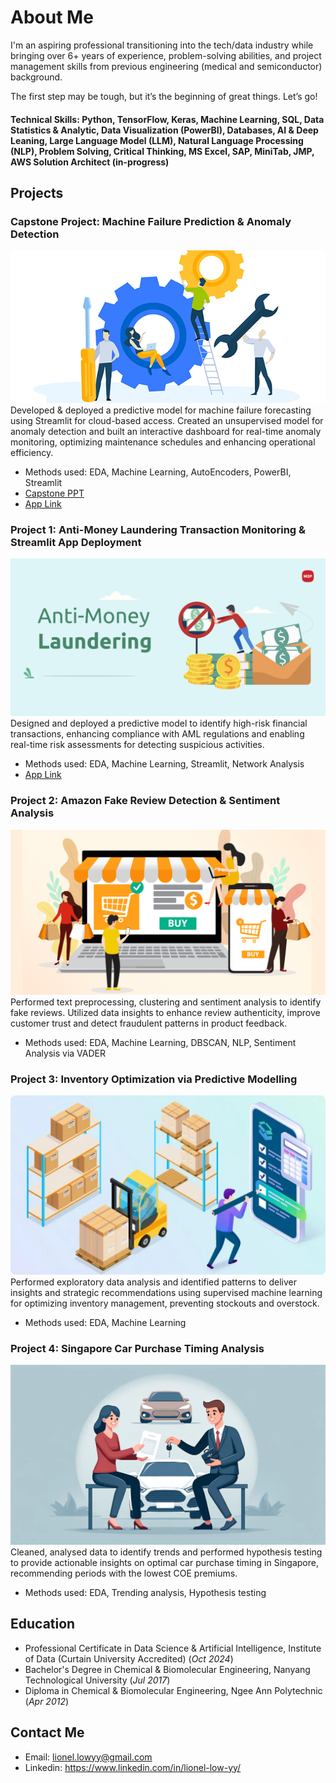 # About Me

I'm an aspiring professional transitioning into the tech/data industry while bringing over 6+ years of experience, problem-solving abilities, and project management skills from previous engineering (medical and semiconductor) background. 

The first step may be tough, but it’s the beginning of great things. Let’s go!

#### Technical Skills: Python, TensorFlow, Keras, Machine Learning, SQL, Data Statistics & Analytic, Data Visualization (PowerBI), Databases, AI & Deep Leaning, Large Language Model (LLM), Natural Language Processing (NLP), Problem Solving, Critical Thinking, MS Excel, SAP, MiniTab, JMP, AWS Solution Architect (in-progress)

## Projects

### Capstone Project: Machine Failure Prediction & Anomaly Detection
![Mainetnance](/assets/maintenance.png)
Developed & deployed a predictive model for machine failure forecasting using Streamlit for cloud-based access. Created an unsupervised model for anomaly detection and built an interactive dashboard for real-time anomaly monitoring, optimizing maintenance schedules and enhancing operational efficiency. 
- Methods used: EDA, Machine Learning, AutoEncoders, PowerBI, Streamlit
- [Capstone PPT](/assets/Capstone_Project.pdf)
- [App Link](https://machine-prediction.streamlit.app/)

### Project 1: Anti-Money Laundering Transaction Monitoring & Streamlit App Deployment
![AML](/assets/aml.jpg)
Designed and deployed a predictive model to identify high-risk financial transactions, enhancing compliance with AML regulations and enabling real-time risk assessments for detecting suspicious activities. 
- Methods used: EDA, Machine Learning, Streamlit, Network Analysis
- [App Link](https://risk-predictor.streamlit.app/)

### Project 2: Amazon Fake Review Detection & Sentiment Analysis
![Ecom](/assets/ecom.webp)
Performed text preprocessing, clustering and sentiment analysis to identify fake reviews. Utilized data insights to enhance review authenticity, improve customer trust and detect fraudulent patterns in product feedback.
- Methods used: EDA, Machine Learning, DBSCAN, NLP, Sentiment Analysis via VADER

### Project 3: Inventory Optimization via Predictive Modelling
![IM](/assets/im.webp)
Performed exploratory data analysis and identified patterns to deliver insights and strategic recommendations using supervised machine learning for optimizing inventory management, preventing stockouts and overstock. 
- Methods used: EDA, Machine Learning

### Project 4: Singapore Car Purchase Timing Analysis
![Cars](/assets/cars.webp)
Cleaned, analysed data to identify trends and performed hypothesis testing to provide actionable insights on optimal car purchase timing in Singapore, recommending periods with the lowest COE premiums. 
- Methods used: EDA, Trending analysis, Hypothesis testing

## Education
- Professional Certificate in Data Science & Artificial Intelligence, Institute of Data (Curtain University Accredited) (_Oct 2024_)								       		
- Bachelor's Degree in Chemical & Biomolecular Engineering, Nanyang Technological University (_Jul 2017_)	 			        		
- Diploma in Chemical & Biomolecular Engineering, Ngee Ann Polytechnic (_Apr 2012_)

## Contact Me
- Email: lionel.lowyy@gmail.com
- Linkedin: https://www.linkedin.com/in/lionel-low-yy/

